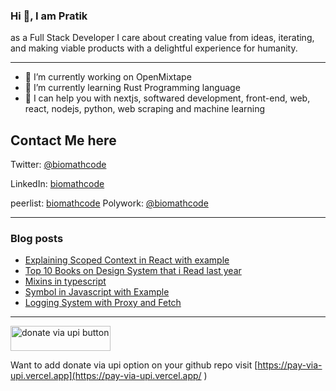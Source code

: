 

  
<h3> Hi 👋, I am Pratik </h3>
<p>

 as a Full Stack Developer I care about creating value from ideas, iterating, and
making viable products with a delightful experience for humanity.
</p>

---
  

- 🔭 I’m currently working on OpenMixtape
- 🌱 I’m currently learning Rust Programming language
- 🤔 I can help you with nextjs, softwared development, front-end, web, react, nodejs, python, web scraping and machine learning



## Contact Me here 


Twitter: [@biomathcode](https://twitter.com/biomathcode)

LinkedIn: [biomathcode](https://www.linkedin.com/in/biomathcode/)

peerlist: [biomathcode](https://www.peerlist.io/biomathcode)
Polywork: [@biomathcode](https://polywork.com/biomathcode) 



<hr>

### Blog posts

<!-- BLOG-POST-LIST:START -->
- [Explaining Scoped Context in React with example](https://dev.to/biomathcode/explaining-scoped-context-in-react-with-example-2371)
- [Top 10 Books on Design System that i Read last year](https://dev.to/biomathcode/top-10-books-on-design-system-that-i-read-last-year-3n7i)
- [Mixins in typescript](https://dev.to/biomathcode/mixins-in-typescript-56ll)
- [Symbol in Javascript with Example](https://dev.to/biomathcode/symbol-in-javascript-with-example-4ibj)
- [Logging System with Proxy and Fetch](https://dev.to/biomathcode/logging-system-with-proxy-and-fetch-57lk)
<!-- BLOG-POST-LIST:END -->






<hr>

<a href="https://donate-via-upi-website.vercel.app/pratiksharma@boi?pn=Pratik%20Sharma&amount_list=10,20,50,100" target="_blank" ><img style="width:160px !important; height: 40px !important" src="https://pay-via-upi.vercel.app/default-purple.png" alt="donate via upi button"></a> 


Want to add donate via upi option on your github repo visit [https://pay-via-upi.vercel.app](https://pay-via-upi.vercel.app/ )

